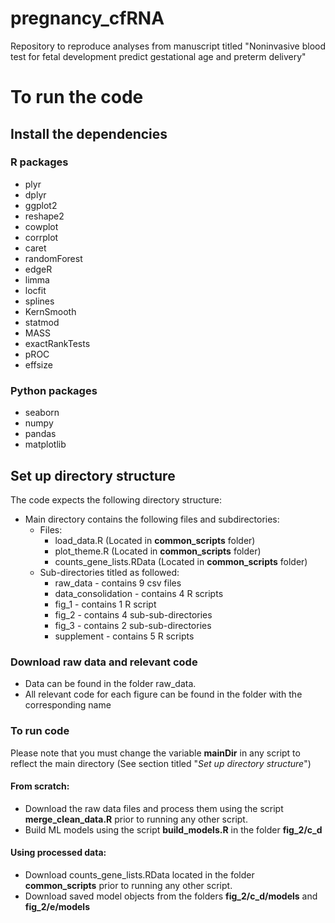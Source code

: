# pregnancy_cfRNA
Repository to reproduce analyses from manuscript titled "Noninvasive blood test for fetal development predict gestational age and preterm delivery"

# To run the code

## Install the dependencies
### R packages
* plyr
* dplyr
* ggplot2
* reshape2
* cowplot
* corrplot
* caret
* randomForest
* edgeR
* limma
* locfit
* splines
* KernSmooth
* statmod
* MASS
* exactRankTests
* pROC
* effsize

### Python packages
* seaborn
* numpy
* pandas
* matplotlib

## Set up directory structure
The code expects the following directory structure:
* Main directory contains the following files and subdirectories:
  * Files:
    * load_data.R (Located in **common_scripts** folder)
    * plot_theme.R (Located in **common_scripts** folder)
    * counts_gene_lists.RData (Located in **common_scripts** folder)
  * Sub-directories titled as followed:
    * raw_data - contains 9 csv files
    * data_consolidation - contains 4 R scripts
    * fig_1 - contains 1 R script
    * fig_2 - contains 4 sub-sub-directories
    * fig_3 - contains 2 sub-sub-directories
    * supplement - contains 5 R scripts

### Download raw data and relevant code
* Data can be found in the folder raw_data.
* All relevant code for each figure can be found in the folder with the corresponding name

### To run code
Please note that you must change the variable **mainDir** in any script to reflect the main directory (See section titled "*Set up directory structure*")
#### From scratch:
* Download the raw data files and process them using the script **merge_clean_data.R** prior to running any other script.
* Build ML models using the script **build_models.R** in the folder **fig_2/c_d**
#### Using processed data:
* Download counts_gene_lists.RData located in the folder **common_scripts** prior to running any other script.
* Download saved model objects from the folders **fig_2/c_d/models** and **fig_2/e/models**
